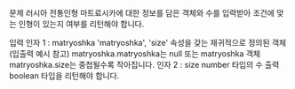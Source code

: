문제
러시아 전통인형 마트료시카에 대한 정보를 담은 객체와 수를 입력받아 조건에 맞는 인형이 있는지 여부를 리턴해야 합니다.

입력
인자 1 : matryoshka
'matryoshka', 'size' 속성을 갖는 재귀적으로 정의된 객체 (입출력 예시 참고)
matryoshka.matryoshka는 null 또는 matryoshka 객체
matryoshka.size는 중첩될수록 작아집니다.
인자 2 : size
number 타입의 수
출력
boolean 타입을 리턴해야 합니다.
